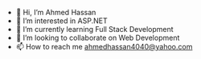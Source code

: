 - 👋 Hi, I’m Ahmed Hassan
- 👀 I’m interested in ASP.NET
- 🌱 I’m currently learning Full Stack Development 
- 💞️ I’m looking to collaborate on Web Development 
- 📫 How to reach me ahmedhassan4040@yahoo.com

<!---
ahmedhassan4040/ahmedhassan4040 is a ✨ special ✨ repository because its `README.md` (this file) appears on your GitHub profile.
You can click the Preview link to take a look at your changes.
--->
